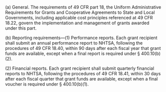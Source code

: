 (a) General. The requirements of 49 CFR part 18, the Uniform Administrative Requirements for Grants and Cooperative Agreements to State and Local Governments, including applicable cost principles referenced at 49 CFR 18.22, govern the implementation and management of grants awarded under this part.

(b) Reporting requirements—(1) Performance reports. Each grant recipient shall submit an annual performance report to NHTSA, following the procedures of 49 CFR 18.40, within 90 days after each fiscal year that grant funds are available, except when a final report is required under § 400.10(b)(2).

(2) Financial reports. Each grant recipient shall submit quarterly financial reports to NHTSA, following the procedures of 49 CFR 18.41, within 30 days after each fiscal quarter that grant funds are available, except when a final voucher is required under § 400.10(b)(1).

